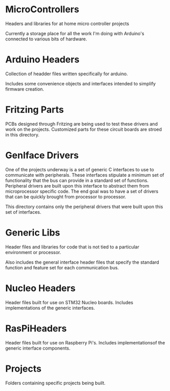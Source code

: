 # MicroControllers
Headers and libraries for at home micro controller projects

Currently a storage place for all the work I'm doing with Arduino's connected to various bits of hardware.

# Arduino Headers
Collection of headder files written specifically for arduino.

Includes some convenience objects and interfaces intended to simplify firmware creation.

# Fritzing Parts
PCBs designed through Fritzing are being used to test these drivers and work on the projects.  Customized parts for these circuit boards are stroed in this directory.

# GenIface Drivers
One of the projects underway is a set of generic C interfaces to use to communicate with peripherals.  These interfaces stipulate a minimum set of functionality that the bus can provide in a standard set of functions.  Peripheral drivers are built upon this interface to abstract them from microprocessor specific code.  The end goal was to have a set of drivers that can be quickly brought from processor to processor.

This directory contains only the peripheral drivers that were built upon this set of interfaces.

# Generic Libs
Header files and libraries for code that is not tied to a particular environment or processor.

Also includes the general interface header files that specify the standard function and feature set for each communication bus.

# Nucleo Headers
Header files built for use on STM32 Nucleo boards.  Includes implementations of the generic interfaces.

# RasPiHeaders
Header files built for use on Raspberry Pi's.  Includes implementationsof the generic interface components.

# Projects
Folders containing specific projects being built.
